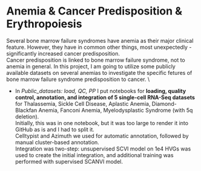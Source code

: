 # Anemia & Cancer Predisposition & Erythropoiesis

Several bone marrow failure syndromes have anemia as their major clinical feature. However, they have in common other things, most unexpectedly - significantly increased cancer predisposition. \
Cancer predisposition is linked to bone marrow failure syndrome, not to anemia in general. In this project, I am going to utilize some publicly available datasets on several anemias to investigate the specific fetures of bone marrow failure syndrome predisposition to cancer. \

* In *Public_datasets: load, QC, PP* I put notebooks for **loading, quality control, annotation, and integration of 5 single-cell RNA-Seq datasets** for Thalassemia, Sickle Cell Disease, Aplastic Anemia, Diamond-Blackfan Anemia, Fanconi Anemia, Myelodysplastic Syndrome (with 5q deletion). \
Initially, this was in one notebook, but it was too large to render it into GitHub as is and I had to split it. \
Celltypist and Azimuth we used for automatic annotation, followed by manual cluster-based annotation. \
Integration was two-step: unsupervised SCVI model on 1e4 HVGs was used to create the initial integration, and additional training was performed with supervised SCANVI model.
